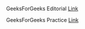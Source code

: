 GeeksForGeeks Editorial [Link](https://www.geeksforgeeks.org/nearly-sorted-algorithm/)

GeeksForGeeks Practice [Link](https://practice.geeksforgeeks.org/problems/nearly-sorted-algorithm/0/)